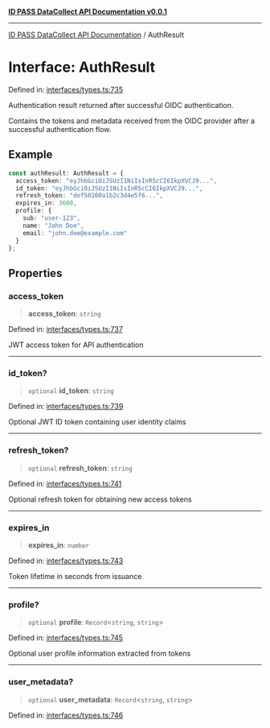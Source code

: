 [**ID PASS DataCollect API Documentation v0.0.1**](../README.md)

***

[ID PASS DataCollect API Documentation](../globals.md) / AuthResult

# Interface: AuthResult

Defined in: [interfaces/types.ts:735](https://github.com/idpass/idpass-data-collect/blob/main/packages/datacollect/src/interfaces/types.ts#L735)

Authentication result returned after successful OIDC authentication.

Contains the tokens and metadata received from the OIDC provider
after a successful authentication flow.

## Example

```typescript
const authResult: AuthResult = {
  access_token: "eyJhbGciOiJSUzI1NiIsInR5cCI6IkpXVCJ9...",
  id_token: "eyJhbGciOiJSUzI1NiIsInR5cCI6IkpXVCJ9...",
  refresh_token: "def50200a1b2c3d4e5f6...",
  expires_in: 3600,
  profile: {
    sub: "user-123",
    name: "John Doe",
    email: "john.doe@example.com"
  }
};
```

## Properties

### access\_token

> **access\_token**: `string`

Defined in: [interfaces/types.ts:737](https://github.com/idpass/idpass-data-collect/blob/main/packages/datacollect/src/interfaces/types.ts#L737)

JWT access token for API authentication

***

### id\_token?

> `optional` **id\_token**: `string`

Defined in: [interfaces/types.ts:739](https://github.com/idpass/idpass-data-collect/blob/main/packages/datacollect/src/interfaces/types.ts#L739)

Optional JWT ID token containing user identity claims

***

### refresh\_token?

> `optional` **refresh\_token**: `string`

Defined in: [interfaces/types.ts:741](https://github.com/idpass/idpass-data-collect/blob/main/packages/datacollect/src/interfaces/types.ts#L741)

Optional refresh token for obtaining new access tokens

***

### expires\_in

> **expires\_in**: `number`

Defined in: [interfaces/types.ts:743](https://github.com/idpass/idpass-data-collect/blob/main/packages/datacollect/src/interfaces/types.ts#L743)

Token lifetime in seconds from issuance

***

### profile?

> `optional` **profile**: `Record`\<`string`, `string`\>

Defined in: [interfaces/types.ts:745](https://github.com/idpass/idpass-data-collect/blob/main/packages/datacollect/src/interfaces/types.ts#L745)

Optional user profile information extracted from tokens

***

### user\_metadata?

> `optional` **user\_metadata**: `Record`\<`string`, `string`\>

Defined in: [interfaces/types.ts:746](https://github.com/idpass/idpass-data-collect/blob/main/packages/datacollect/src/interfaces/types.ts#L746)
